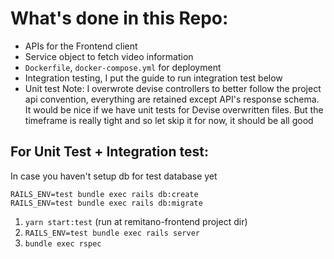 # What's done in this Repo:
- APIs for the Frontend client
- Service object to fetch video information
- `Dockerfile`, `docker-compose.yml` for deployment
- Integration testing, I put the guide to run integration test below
- Unit test
Note: I overwrote devise controllers to better follow the project api convention, everything are retained except API's response schema. It would be nice if we have unit tests for Devise overwritten files. But the timeframe is really tight and so let skip it for now, it should be all good 

## For Unit Test + Integration test:
In case you haven't setup db for test database yet
```
RAILS_ENV=test bundle exec rails db:create
RAILS_ENV=test bundle exec rails db:migrate
```
1. `yarn start:test` (run at remitano-frontend project dir)
2. `RAILS_ENV=test bundle exec rails server`
3. `bundle exec rspec`

